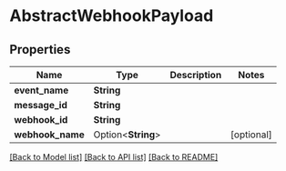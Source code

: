 # AbstractWebhookPayload

## Properties

Name | Type | Description | Notes
------------ | ------------- | ------------- | -------------
**event_name** | **String** |  | 
**message_id** | **String** |  | 
**webhook_id** | **String** |  | 
**webhook_name** | Option<**String**> |  | [optional]

[[Back to Model list]](../README#documentation-for-models) [[Back to API list]](../README#documentation-for-api-endpoints) [[Back to README]](../README)


